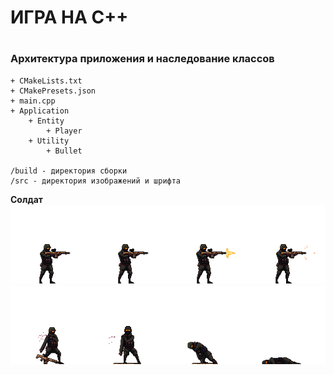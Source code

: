 # ИГРА НА C++
#
### Архитектура приложения и наследование классов
```
+ CMakeLists.txt
+ CMakePresets.json
+ main.cpp
+ Application
    + Entity
        + Player
    + Utility
        + Bullet
    
/build - директория сборки
/src - директория изображений и шрифта
```
__Солдат__
![картинка](src\entity\player_shot.png)
![картинка](src\entity\player_dead.png)


    

